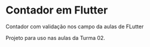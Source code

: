 # Contador em Flutter

Contador com validação nos campo da aulas de FLutter

Projeto para uso nas aulas da Turma 02.
